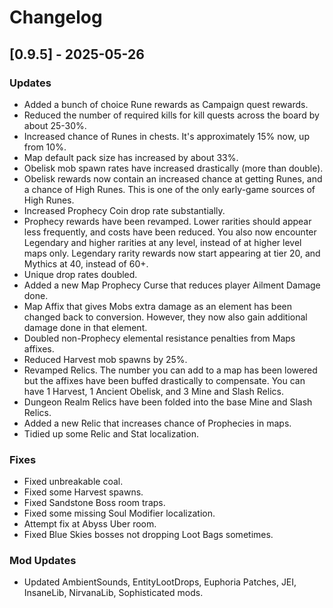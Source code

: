# Changelog

## [0.9.5] - 2025-05-26

### Updates
- Added a bunch of choice Rune rewards as Campaign quest rewards.
- Reduced the number of required kills for kill quests across the board by about 25-30%.
- Increased chance of Runes in chests. It's approximately 15% now, up from 10%.
- Map default pack size has increased by about 33%.
- Obelisk mob spawn rates have increased drastically (more than double).
- Obelisk rewards now contain an increased chance at getting Runes, and a chance of High Runes. This is one of the only early-game sources of High Runes.
- Increased Prophecy Coin drop rate substantially.
- Prophecy rewards have been revamped. Lower rarities should appear less frequently, and costs have been reduced. You also now encounter Legendary and higher rarities at any level, instead of at higher level maps only. Legendary rarity rewards now start appearing at tier 20, and Mythics at 40, instead of 60+.
- Unique drop rates doubled.
- Added a new Map Prophecy Curse that reduces player Ailment Damage done.
- Map Affix that gives Mobs extra damage as an element has been changed back to conversion. However, they now also gain additional damage done in that element.
- Doubled non-Prophecy elemental resistance penalties from Maps affixes.
- Reduced Harvest mob spawns by 25%.
- Revamped Relics. The number you can add to a map has been lowered but the affixes have been  buffed drastically to compensate. You can have 1 Harvest, 1 Ancient Obelisk, and 3 Mine and Slash Relics.
- Dungeon Realm Relics have been folded into the base Mine and Slash Relics.
- Added a new Relic that increases chance of Prophecies in maps.
- Tidied up some Relic and Stat localization.

### Fixes
- Fixed unbreakable coal.
- Fixed some Harvest spawns.
- Fixed Sandstone Boss room traps.
- Fixed some missing Soul Modifier localization.
- Attempt fix at Abyss Uber room.
- Fixed Blue Skies bosses not dropping Loot Bags sometimes.

### Mod Updates
- Updated AmbientSounds, EntityLootDrops, Euphoria Patches, JEI, InsaneLib, NirvanaLib, Sophisticated mods.